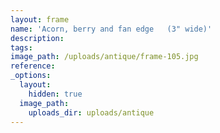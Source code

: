 ```yaml
---
layout: frame
name: 'Acorn, berry and fan edge   (3" wide)'
description:
tags:
image_path: /uploads/antique/frame-105.jpg
reference:
_options:
  layout:
    hidden: true
  image_path:
    uploads_dir: uploads/antique
---
```

